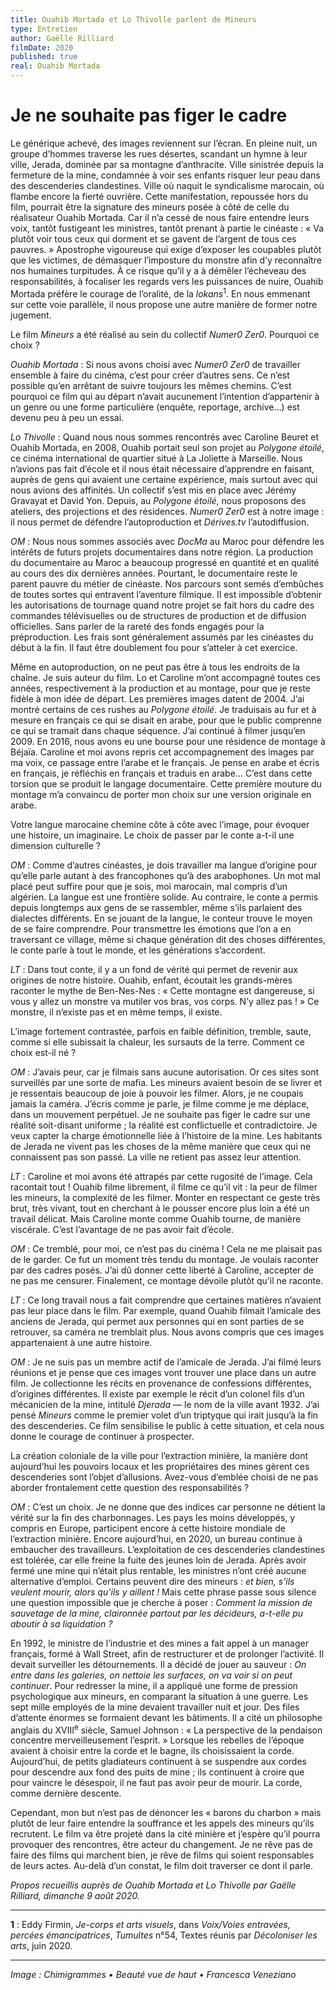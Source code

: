 ```yaml
---
title: Ouahib Mortada et Lo Thivolle parlent de Mineurs
type: Entretien
author: Gaëlle Rilliard
filmDate: 2020
published: true
real: Ouahib Mortada
---
```


# Je ne souhaite pas figer le cadre

Le g&eacute;n&eacute;rique achev&eacute;, des images reviennent sur l&rsquo;&eacute;cran. En pleine nuit, un groupe d’hommes traverse les rues d&eacute;sertes, scandant un hymne &agrave; leur ville, Jerada, domin&eacute;e par sa montagne d&rsquo;anthracite. Ville sinistr&eacute;e depuis la fermeture de la mine, condamn&eacute;e &agrave; voir ses enfants risquer leur peau dans des descenderies clandestines. Ville o&ugrave; naquit le syndicalisme marocain, o&ugrave; flambe encore la fiert&eacute; ouvri&egrave;re. Cette manifestation, repouss&eacute;e hors du film, pourrait &ecirc;tre la signature des mineurs pos&eacute;e &agrave; c&ocirc;t&eacute; de celle du r&eacute;alisateur Ouahib Mortada. Car il n&rsquo;a cess&eacute; de nous faire entendre leurs voix, tant&ocirc;t fustigeant les ministres, tant&ocirc;t prenant &agrave; partie le cin&eacute;aste&nbsp;&colon; &laquo;&nbsp;Va plut&ocirc;t voir tous ceux qui dorment et se gavent de l’argent de tous ces pauvres.&nbsp;&raquo; Apostrophe vigoureuse qui exige d&rsquo;exposer les coupables plut&ocirc;t que les victimes, de d&eacute;masquer l&rsquo;imposture du monstre afin d’y reconna&icirc;tre nos humaines turpitudes. &Agrave; ce risque qu&rsquo;il y a &agrave; d&eacute;m&ecirc;ler l&rsquo;&eacute;cheveau des responsabilit&eacute;s, &agrave; focaliser les regards vers les puissances de nuire, Ouahib Mortada pr&eacute;f&egrave;re le courage de l&rsquo;oralit&eacute;, de la *lokans*<sup>1</sup>. En nous emmenant sur cette voie parall&egrave;le, il nous propose une autre mani&egrave;re de former notre jugement.  

<div class="question">Le film <em>Mineurs</em> a &eacute;t&eacute; r&eacute;alis&eacute; au sein du collectif <em>Numer0 Zer0</em>. Pourquoi ce choix&nbsp;&quest;</div>

_Ouahib Mortada_&nbsp;&colon; Si nous avons choisi avec *Numer0 Zer0* de travailler ensemble &agrave; faire du cin&eacute;ma, c&rsquo;est pour cr&eacute;er d&rsquo;autres sens. Ce n&rsquo;est possible qu&rsquo;en arr&ecirc;tant de suivre toujours les m&ecirc;mes chemins. C’est pourquoi ce film qui au d&eacute;part n&rsquo;avait aucunement l&rsquo;intention d&rsquo;appartenir &agrave; un genre ou une forme particuli&egrave;re (enqu&ecirc;te, reportage, archive&hellip;) est devenu peu &agrave; peu un essai. 

_Lo Thivolle_&nbsp;&colon; Quand nous nous sommes rencontr&eacute;s avec Caroline Beuret et Ouahib Mortada, en 2008, Ouahib portait seul son projet au *Polygone &eacute;toil&eacute;*, ce cin&eacute;ma international de quartier situ&eacute; &agrave; La Joliette &agrave; Marseille. Nous n&rsquo;avions pas fait d&rsquo;&eacute;cole et il nous &eacute;tait n&eacute;cessaire d&rsquo;apprendre en faisant, aupr&egrave;s de gens qui avaient une certaine exp&eacute;rience, mais surtout avec qui nous avions des affinit&eacute;s. Un collectif s&rsquo;est mis en place avec J&eacute;r&eacute;my Gravayat et David Yon. Depuis, au *Polygone &eacute;toil&eacute;*, nous proposons des ateliers, des projections et des r&eacute;sidences. *Numer0 Zer0* est &agrave; notre image&nbsp;&colon; il nous permet de d&eacute;fendre l&rsquo;autoproduction et *D&eacute;rives.tv* l&rsquo;autodiffusion. 

_OM_&nbsp;&colon; Nous nous sommes associ&eacute;s avec *DocMa* au Maroc pour d&eacute;fendre les int&eacute;r&ecirc;ts de futurs projets documentaires dans notre r&eacute;gion. La production du documentaire au Maroc a beaucoup progress&eacute; en quantit&eacute; et en qualit&eacute; au cours des dix derni&egrave;res ann&eacute;es. Pourtant, le documentaire reste le parent pauvre du m&eacute;tier de cin&eacute;aste. Nos parcours sont sem&eacute;s d&rsquo;embûches de toutes sortes qui entravent l&rsquo;aventure filmique. Il est impossible d&rsquo;obtenir les autorisations de tournage quand notre projet se fait hors du cadre des commandes t&eacute;l&eacute;visuelles ou de structures de production et de diffusion officielles. Sans parler de la raret&eacute; des fonds engag&eacute;s pour la pr&eacute;production. Les frais sont g&eacute;n&eacute;ralement assum&eacute;s par les cin&eacute;astes du d&eacute;but &agrave; la fin. Il faut &ecirc;tre doublement fou pour s’atteler &agrave; cet exercice.

M&ecirc;me en autoproduction, on ne peut pas &ecirc;tre &agrave; tous les endroits de la cha&icirc;ne. Je suis auteur du film. Lo et Caroline m&rsquo;ont accompagn&eacute; toutes ces ann&eacute;es, respectivement &agrave; la production et au montage, pour que je reste fid&egrave;le &agrave; mon id&eacute;e de d&eacute;part. Les premi&egrave;res images datent de 2004. J&rsquo;ai montr&eacute; certains de ces rushes au *Polygone &eacute;toil&eacute;*. Je traduisais au fur et &agrave; mesure en fran&ccedil;ais ce qui se disait en arabe, pour que le public comprenne ce qui se tramait dans chaque s&eacute;quence. J&rsquo;ai continu&eacute; &agrave; filmer jusqu&rsquo;en 2009. En 2016, nous avons eu une bourse pour une r&eacute;sidence de montage &agrave; B&eacute;ja&iuml;a. Caroline et moi avons repris cet accompagnement des images par ma voix, ce passage entre l&rsquo;arabe et le fran&ccedil;ais. Je pense en arabe et &eacute;cris en fran&ccedil;ais, je r&eacute;fl&eacute;chis en fran&ccedil;ais et traduis en arabe&hellip; C&rsquo;est dans cette torsion que se produit le langage documentaire. Cette premi&egrave;re mouture du montage m&rsquo;a convaincu de porter mon choix sur une version originale en arabe.


<div class="question">Votre langue marocaine chemine c&ocirc;te &agrave; c&ocirc;te avec l&rsquo;image, pour &eacute;voquer une histoire, un imaginaire. Le choix de passer par le conte a-t-il une dimension culturelle&nbsp;&quest;</div>

_OM_&nbsp;&colon; Comme d&rsquo;autres cin&eacute;astes, je dois travailler ma langue d&rsquo;origine pour qu&rsquo;elle parle autant &agrave; des francophones qu&rsquo;&agrave; des arabophones. Un mot mal plac&eacute; peut suffire pour que je sois, moi marocain, mal compris d&rsquo;un alg&eacute;rien. La langue est une fronti&egrave;re solide. Au contraire, le conte a permis depuis longtemps aux gens de se rassembler, m&ecirc;me s&rsquo;ils parlaient des dialectes diff&eacute;rents. En se jouant de la langue, le conteur trouve le moyen de se faire comprendre. Pour transmettre les &eacute;motions que l&rsquo;on a en traversant ce village, m&ecirc;me si chaque g&eacute;n&eacute;ration dit des choses diff&eacute;rentes, le conte parle &agrave; tout le monde, et les g&eacute;n&eacute;rations s&rsquo;accordent. 

_LT_&nbsp;&colon; Dans tout conte, il y a un fond de v&eacute;rit&eacute; qui permet de revenir aux origines de notre histoire. Ouahib, enfant, &eacute;coutait les grands-m&egrave;res raconter le mythe de Ben-Nes-Nes&nbsp;&colon; &laquo;&nbsp;Cette montagne est dangereuse, si vous y allez un monstre va mutiler vos bras, vos corps. N’y allez pas&nbsp;&excl;&nbsp;&raquo; Ce monstre, il n&rsquo;existe pas et en m&ecirc;me temps, il existe.


<div class="question">L&rsquo;image fortement contrast&eacute;e, parfois en faible d&eacute;finition, tremble, saute, comme si elle subissait la chaleur, les sursauts de la terre. Comment ce choix est-il n&eacute;&nbsp;&quest;</div>

_OM_&nbsp;&colon; J&rsquo;avais peur, car je filmais sans aucune autorisation. Or ces sites sont surveill&eacute;s par une sorte de mafia. Les mineurs avaient besoin de se livrer et je ressentais beaucoup de joie &agrave; pouvoir les filmer. Alors, je ne coupais jamais la cam&eacute;ra. J&rsquo;&eacute;cris comme je parle, je filme comme je me d&eacute;place, dans un mouvement perp&eacute;tuel. Je ne souhaite pas figer le cadre sur une r&eacute;alit&eacute; soit-disant uniforme&nbsp;&semi; la r&eacute;alit&eacute; est conflictuelle et contradictoire. Je veux capter la charge &eacute;motionnelle li&eacute;e &agrave; l&rsquo;histoire de la mine. Les habitants de Jerada ne vivent pas les choses de la m&ecirc;me mani&egrave;re que ceux qui ne connaissent pas son pass&eacute;. La ville ne retient pas assez leur attention.

_LT_&nbsp;&colon; Caroline et moi avons &eacute;t&eacute; attrap&eacute;s par cette rugosit&eacute; de l&rsquo;image. Cela racontait tout&nbsp;&excl; Ouahib filme librement, il filme ce qu&rsquo;il vit&nbsp;&colon; la peur de filmer les mineurs, la complexit&eacute; de les filmer. Monter en respectant ce geste tr&egrave;s brut, tr&egrave;s vivant, tout en cherchant &agrave; le pousser encore plus loin a &eacute;t&eacute; un travail d&eacute;licat. Mais Caroline monte comme Ouahib tourne, de mani&egrave;re visc&eacute;rale. C&rsquo;est l&rsquo;avantage de ne pas avoir fait d’&eacute;cole.

_OM_&nbsp;&colon; Ce trembl&eacute;, pour moi, ce n&rsquo;est pas du cin&eacute;ma&nbsp;&excl; Cela ne me plaisait pas de le garder. Ce fut un moment tr&egrave;s tendu du montage. Je voulais raconter par des cadres pos&eacute;s. J&rsquo;ai dû donner cette libert&eacute; &agrave; Caroline, accepter de ne pas me censurer. Finalement, ce montage d&eacute;voile plut&ocirc;t qu&rsquo;il ne raconte. 

_LT_&nbsp;&colon; Ce long travail nous a fait comprendre que certaines mati&egrave;res n&rsquo;avaient pas leur place dans le film. Par exemple, quand Ouahib filmait l&rsquo;amicale des anciens de Jerada, qui permet aux personnes qui en sont parties de se retrouver, sa cam&eacute;ra ne tremblait plus. Nous avons compris que ces images appartenaient &agrave; une autre histoire. 

_OM_&nbsp;&colon; Je ne suis pas un membre actif de l&rsquo;amicale de Jerada. J&rsquo;ai film&eacute; leurs r&eacute;unions et je pense que ces images vont trouver une place dans un autre film. Je collectionne les r&eacute;cits en provenance de confessions diff&eacute;rentes, d&rsquo;origines diff&eacute;rentes. Il existe par exemple le r&eacute;cit d&rsquo;un colonel fils d&rsquo;un m&eacute;canicien de la mine, intitul&eacute; *Djerada* &mdash;&nbsp;le nom de la ville avant 1932. J&rsquo;ai pens&eacute; *Mineurs* comme le premier volet d&rsquo;un triptyque qui irait jusqu&rsquo;&agrave; la fin des descenderies. Ce film sensibilise le public &agrave; cette situation, et cela nous donne le courage de continuer &agrave; prospecter. 


<div class="question">La cr&eacute;ation coloniale de la ville pour l&rsquo;extraction mini&egrave;re, la mani&egrave;re dont aujourd’hui les pouvoirs locaux et les propri&eacute;taires des mines g&egrave;rent ces descenderies sont l&rsquo;objet d&rsquo;allusions. Avez-vous d&rsquo;embl&eacute;e choisi de ne pas aborder frontalement cette question des responsabilit&eacute;s&nbsp;&quest;</div>

_OM_&nbsp;&colon; C’est un choix. Je ne donne que des indices car personne ne d&eacute;tient la v&eacute;rit&eacute; sur la fin des charbonnages. Les pays les moins d&eacute;velopp&eacute;s, y compris en Europe, participent encore &agrave; cette histoire mondiale de l&rsquo;extraction mini&egrave;re. Encore aujourd’hui, en 2020, un bureau continue &agrave; embaucher des travailleurs. L&rsquo;exploitation de ces descenderies clandestines est tol&eacute;r&eacute;e, car elle freine la fuite des jeunes loin de Jerada. Apr&egrave;s avoir ferm&eacute; une mine qui n&rsquo;&eacute;tait plus rentable, les ministres n&rsquo;ont cr&eacute;&eacute; aucune alternative d’emploi. Certains peuvent dire des mineurs&nbsp;&colon; *et bien, s’ils veulent mourir, alors qu&rsquo;ils y aillent&nbsp;&excl;* Mais cette phrase passe sous silence une question impossible que je cherche &agrave; poser&nbsp;&colon; *Comment la mission de sauvetage de la mine, claironn&eacute;e partout par les d&eacute;cideurs, a-t-elle pu aboutir &agrave; sa liquidation&nbsp;&quest;*

En 1992, le ministre de l&rsquo;industrie et des mines a fait appel &agrave; un manager fran&ccedil;ais, form&eacute; &agrave; Wall Street, afin de restructurer et de prolonger l&rsquo;activit&eacute;. Il devait surveiller les d&eacute;tournements. Il a d&eacute;cid&eacute; de jouer au sauveur&nbsp;&colon; *On entre dans les galeries, on nettoie les surfaces, on va voir si on peut continuer*. Pour redresser la mine, il a appliqu&eacute; une forme de pression psychologique aux mineurs, en comparant la situation &agrave; une guerre. Les sept mille employ&eacute;s de la mine devaient travailler nuit et jour. Des files d&rsquo;attente &eacute;normes se formaient devant les b&acirc;timents. Il a cit&eacute; un philosophe anglais du XVIII<sup>e</sup> si&egrave;cle, Samuel Johnson&nbsp;&colon; &laquo;&nbsp;La perspective de la pendaison concentre merveilleusement l&rsquo;esprit.&nbsp;&raquo; Lorsque les rebelles de l&rsquo;&eacute;poque avaient &agrave; choisir entre la corde et le bagne, ils choisissaient la corde. Aujourd&rsquo;hui, de petits gladiateurs continuent &agrave; se suspendre aux cordes pour descendre aux fond des puits de mine&nbsp;&semi; ils continuent &agrave; croire que pour vaincre le d&eacute;sespoir, il ne faut pas avoir peur de mourir. La corde, comme derni&egrave;re descente. 

Cependant, mon but n&rsquo;est pas de d&eacute;noncer les &laquo;&nbsp;barons du charbon&nbsp;&raquo; mais plut&ocirc;t de leur faire entendre la souffrance et les appels des mineurs qu&rsquo;ils recrutent. Le film va &ecirc;tre projet&eacute; dans la cit&eacute; mini&egrave;re et j&rsquo;esp&egrave;re qu&rsquo;il pourra provoquer des rencontres, &ecirc;tre acteur du changement. Je ne r&ecirc;ve pas de faire des films qui marchent bien, je r&ecirc;ve de films qui soient responsables de leurs actes. Au-del&agrave; d&rsquo;un constat, le film doit traverser ce dont il parle.  

*Propos recueillis aupr&egrave;s de Ouahib Mortada et Lo Thivolle par Gaëlle Rilliard, dimanche 9 août 2020.*

----

**1**&nbsp;&colon; Eddy Firmin, *Je-corps et arts visuels*, dans *Voix/Voies entrav&eacute;es, perc&eacute;es &eacute;mancipatrices*, *Tumultes* n°54, Textes r&eacute;unis par *D&eacute;coloniser les arts*, juin 2020.

---

*Image : Chimigrammes • Beauté vue de haut • Francesca Veneziano*
